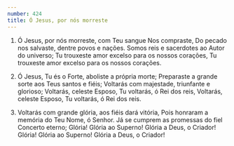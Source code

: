 ```yaml
---
number: 424
title: Ó Jesus, por nós morreste
---
```


1. Ó Jesus, por nós morreste, com Teu sangue
  Nos compraste,
  Do pecado nos salvaste, dentre povos e nações.
  Somos reis e sacerdotes ao Autor do universo;
  Tu trouxeste amor excelso para os nossos corações,
  Tu trouxeste amor excelso para os nossos corações.

2. Ó Jesus, Tu és o Forte, aboliste a própria morte;
  Preparaste a grande sorte aos Teus santos e fiéis;
  Voltarás com majestade, triunfante e glorioso;
  Voltarás, celeste Esposo, Tu voltarás, ó Rei dos reis,
  Voltarás, celeste Esposo, Tu voltarás, ó Rei dos reis.

3. Voltarás com grande glória, aos fiéis dará vitória,
  Pois honraram a memória do Teu Nome, ó Senhor.
  Já se cumprem as promessas do fiel Concerto eterno;
  Glória! Glória ao Superno! Glória a Deus, o Criador!
  Glória! Glória ao Superno! Glória a Deus, o Criador!
